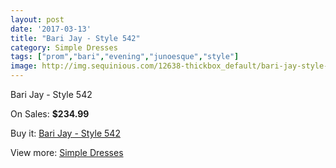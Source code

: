 ```yaml
---
layout: post
date: '2017-03-13'
title: "Bari Jay - Style 542"
category: Simple Dresses
tags: ["prom","bari","evening","junoesque","style"]
image: http://img.sequinious.com/12638-thickbox_default/bari-jay-style-542.jpg
---
```

Bari Jay - Style 542

On Sales: **$234.99**
<a href="https://www.sequinious.com/simple-dresses/5908-bari-jay-style-542.html"><amp-img layout="responsive" width="600" height="600" src="//img.sequinious.com/12638-thickbox_default/bari-jay-style-542.jpg" alt="Bari Jay - Style 542 0" /></a>
<a href="https://www.sequinious.com/simple-dresses/5908-bari-jay-style-542.html"><amp-img layout="responsive" width="600" height="600" src="//img.sequinious.com/12639-thickbox_default/bari-jay-style-542.jpg" alt="Bari Jay - Style 542 1" /></a>

Buy it: [Bari Jay - Style 542](https://www.sequinious.com/simple-dresses/5908-bari-jay-style-542.html "Bari Jay - Style 542")

View more: [Simple Dresses](https://www.sequinious.com/5-simple-dresses "Simple Dresses")